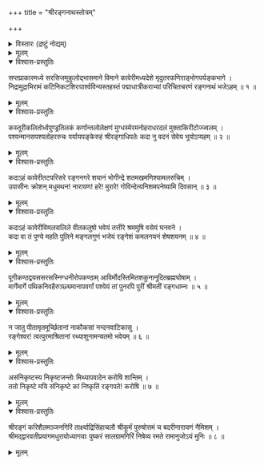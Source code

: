 +++
title = "श्रीरङ्गनाथस्तोत्रम्"

+++
<details><summary>विस्तारः (द्रष्टुं नोद्यम्)</summary>

श्रीपराशर-भट्टार्यः  
श्रीरङ्गेशपुरोहितः ।  
श्रीवत्साङ्कसुतश् श्रीमान्
श्रेयसे मेऽस्तु भूयसे ॥
</details>

<details><summary>मूलम्</summary>

श्रीपराशर-भट्टार्यः  
श्रीरङ्गेशपुरोहितः ।  
श्रीवत्साङ्कसुतश् श्रीमान्
श्रेयसे मेऽस्तु भूयसे ॥
</details>


<details open><summary>विश्वास-प्रस्तुतिः</summary>

सप्तप्राकारमध्ये सरसिजमुकुलोद्भासमाने विमाने कावेरीमध्यदेशे मृदुतरफणिराड्भोगपर्यङ्कभागे ।  
निद्रामुद्राभिरामं कटिनिकटशिरःपार्श्वविन्यस्तहस्तं पद्माधात्रीकराभ्यां परिचितचरणं रङ्गनाथं भजेऽहम् ॥ १ ॥
</details>

<details><summary>मूलम्</summary>


सप्तप्राकारमध्ये सरसिजमुकुलोद्भासमाने विमाने कावेरीमध्यदेशे मृदुतरफणिराड्भोगपर्यङ्कभागे ।  
निद्रामुद्राभिरामं कटिनिकटशिरःपार्श्वविन्यस्तहस्तं पद्माधात्रीकराभ्यां परिचितचरणं रङ्गनाथं भजेऽहम् ॥ १ ॥
</details>


<details open><summary>विश्वास-प्रस्तुतिः</summary>

कस्तूरीकलितोर्ध्वपुण्ड्रतिलकं कर्णान्तलोलेक्षणं मुग्धस्मेरमनोहराधरदलं मुक्ताकिरीटोज्ज्वलम् ।  
पश्यन्मानसपश्यतोहररुचः पर्यायपङ्केरुहं श्रीरङ्गाधिपतेः कदा नु वदनं सेवेय भूयोऽप्यहम् ॥ २ ॥
</details>

<details><summary>मूलम्</summary>

कस्तूरीकलितोर्ध्वपुण्ड्रतिलकं कर्णान्तलोलेक्षणं मुग्धस्मेरमनोहराधरदलं मुक्ताकिरीटोज्ज्वलम् ।  
पश्यन्मानसपश्यतोहररुचः पर्यायपङ्केरुहं श्रीरङ्गाधिपतेः कदा नु वदनं सेवेय भूयोऽप्यहम् ॥ २ ॥
</details>


<details open><summary>विश्वास-प्रस्तुतिः</summary>

कदाऽहं कावेरीतटपरिसरे रङ्गनगरे शयानं भोगीन्द्रे शतमखमणिश्यामलरुचिम् ।  
उपासीनः क्रोशन् मधुमथन! नारायण! हरे! मुरारे! गोविन्देत्यनिशमपनेष्यामि दिवसान् ॥ ३ ॥
</details>

<details><summary>मूलम्</summary>

कदाऽहं कावेरीतटपरिसरे रङ्गनगरे शयानं भोगीन्द्रे शतमखमणिश्यामलरुचिम् ।  
उपासीनः क्रोशन् मधुमथन! नारायण! हरे! मुरारे! गोविन्देत्यनिशमपनेष्यामि दिवसान् ॥ ३ ॥
</details>


<details open><summary>विश्वास-प्रस्तुतिः</summary>

कदाऽहं कावेरीविमलसलिले वीतकलुषो भवेयं तत्तीरे श्रममुषि वसेयं घनवने ।  
कदा वा तं पुण्ये महति पुलिने मङ्गलगुणं भजेयं रङ्गेशं कमलनयनं शेषशयनम् ॥ ४ ॥
</details>

<details><summary>मूलम्</summary>

कदाऽहं कावेरीविमलसलिले वीतकलुषो भवेयं तत्तीरे श्रममुषि वसेयं घनवने ।  
कदा वा तं पुण्ये महति पुलिने मङ्गलगुणं भजेयं रङ्गेशं कमलनयनं शेषशयनम् ॥ ४ ॥
</details>


<details open><summary>विश्वास-प्रस्तुतिः</summary>

पूगीकण्ठद्वयससरसस्निग्धनीरोपकण्ठाम् आविर्मोदस्तिमितशकुनानूदितब्रह्मघोषाम् ।  
मार्गेमार्गे पथिकनिवहैरुञ्छ्यमानापवर्गां पश्येयं तां पुनरपि पुरीं श्रीमतीं रङ्गधाम्नः ॥ ५ ॥
</details>

<details><summary>मूलम्</summary>

पूगीकण्ठद्वयससरसस्निग्धनीरोपकण्ठाम् आविर्मोदस्तिमितशकुनानूदितब्रह्मघोषाम् ।  
मार्गेमार्गे पथिकनिवहैरुञ्छ्यमानापवर्गां पश्येयं तां पुनरपि पुरीं श्रीमतीं रङ्गधाम्नः ॥ ५ ॥
</details>


<details open><summary>विश्वास-प्रस्तुतिः</summary>

न जातु पीतामृतमूर्च्छितानां नाकौकसां नन्दनवाटिकासु ।  
रङ्गेश्वर! त्वत्पुरमाश्रितानां रथ्याशुनामन्यतमो भवेयम् ॥ ६ ॥
</details>

<details><summary>मूलम्</summary>

न जातु पीतामृतमूर्च्छितानां नाकौकसां नन्दनवाटिकासु ।  
रङ्गेश्वर! त्वत्पुरमाश्रितानां रथ्याशुनामन्यतमो भवेयम् ॥ ६ ॥
</details>


<details open><summary>विश्वास-प्रस्तुतिः</summary>

असंनिकृष्टस्य निकृष्टजन्तोः मिथ्यापवादेन करोषि शान्तिम् ।  
ततो निकृष्टे मयि संनिकृष्टे कां निष्कृतिं रङ्गपते! करोषि ॥ ७ ॥
</details>

<details><summary>मूलम्</summary>

असंनिकृष्टस्य निकृष्टजन्तोः मिथ्यापवादेन करोषि शान्तिम् ।  
ततो निकृष्टे मयि संनिकृष्टे कां निष्कृतिं रङ्गपते! करोषि ॥ ७ ॥
</details>


<details open><summary>विश्वास-प्रस्तुतिः</summary>

श्रीरङ्गं करिशैलमञ्जनगिरिं तार्क्ष्याद्रिसिंहाचलौ श्रीकूर्मं पुरुषोत्तमं च बदरीनारायणं नैमिशम् ।  
श्रीमद्द्वारवतीप्रयागमधुरायोध्यागयाः पुष्करं सालग्रामगिरिं निषेव्य रमते रामानुजोऽयं मुनिः ॥ ८ ॥
</details>

<details><summary>मूलम्</summary>

श्रीरङ्गं करिशैलमञ्जनगिरिं तार्क्ष्याद्रिसिंहाचलौ श्रीकूर्मं पुरुषोत्तमं च बदरीनारायणं नैमिशम् ।  
श्रीमद्द्वारवतीप्रयागमधुरायोध्यागयाः पुष्करं सालग्रामगिरिं निषेव्य रमते रामानुजोऽयं मुनिः ॥ ८ ॥
</details>
